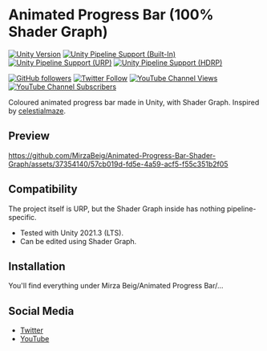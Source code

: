 # Animated Progress Bar (100% Shader Graph)

[![Unity Version](https://img.shields.io/badge/Unity-2021.3%20LTS%2B-blueviolet?logo=unity)](https://unity3d.com/get-unity/download)
[![Unity Pipeline Support (Built-In)](https://img.shields.io/badge/BiRP_✔️-darkgreen?logo=unity)](https://unity3d.com/get-unity/download)
[![Unity Pipeline Support (URP)](https://img.shields.io/badge/URP_✔️-blue?logo=unity)](https://unity3d.com/get-unity/download)
[![Unity Pipeline Support (HDRP)](https://img.shields.io/badge/HDRP_✔️-darkred?logo=unity)](https://unity3d.com/get-unity/download)

[![GitHub followers](https://img.shields.io/github/followers/MirzaBeig?style=social)](https://github.com/MirzaBeig?tab=followers)
[![Twitter Follow](https://img.shields.io/twitter/follow/TheMirzaBeig?style=social)](http://twitter.com/intent/user?screen_name=TheMirzaBeig)
[![YouTube Channel Views](https://img.shields.io/youtube/channel/views/UC5c5JgFyiFXKXCVRh2DsRJg?style=social)](https://www.youtube.com/MirzaBeig)
[![YouTube Channel Subscribers](https://img.shields.io/youtube/channel/subscribers/UC5c5JgFyiFXKXCVRh2DsRJg?style=social)](https://www.youtube.com/MirzaBeig)

Coloured animated progress bar made in Unity, with Shader Graph. 
Inspired by [celestialmaze](https://twitter.com/cmzw_/status/1640202555698606080).

## Preview

https://github.com/MirzaBeig/Animated-Progress-Bar-Shader-Graph/assets/37354140/57cb019d-fd5e-4a59-acf5-f55c351b2f05

## Compatibility

The project itself is URP, but the Shader Graph inside has nothing pipeline-specific.

- Tested with Unity 2021.3 (LTS). 
- Can be edited using Shader Graph.

## Installation

You'll find everything under Mirza Beig/Animated Progress Bar/...

## Social Media
- [Twitter](https://twitter.com/TheMirzaBeig/)
- [YouTube](https://www.youtube.com/c/MirzaBeig)

